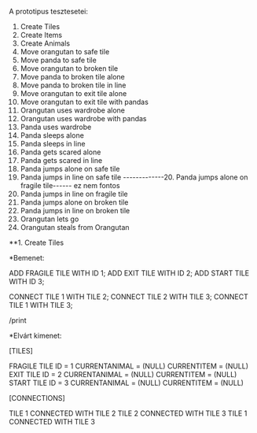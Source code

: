 A prototipus tesztesetei:
1. Create Tiles
2. Create Items
3. Create Animals
4. Move orangutan to safe tile
5. Move panda to safe tile
6. Move orangutan to broken tile
7. Move panda to broken tile alone
8. Move panda to broken tile in line
9. Move orangutan to exit tile alone
10. Move orangutan to exit tile with pandas
11. Orangutan uses wardrobe alone
12. Orangutan uses wardrobe with pandas
13. Panda uses wardrobe
14. Panda sleeps alone
15. Panda sleeps in line
16. Panda gets scared alone
17. Panda gets scared in line
18. Panda jumps alone on safe tile
19. Panda jumps in line on safe tile
-------------20. Panda jumps alone on fragile tile------ ez nem fontos
21. Panda jumps in line on fragile tile
22. Panda jumps alone on broken tile
23. Panda jumps in line on broken tile
24. Orangutan lets go
25. Orangutan steals from Orangutan


**1. Create Tiles

*Bemenet:

ADD FRAGILE TILE WITH ID 1;
ADD EXIT TILE WITH ID 2;
ADD START TILE WITH ID 3;

CONNECT TILE 1 WITH TILE 2;
CONNECT TILE 2 WITH TILE 3;
CONNECT TILE 1 WITH TILE 3;

/print

*Elvárt kimenet:

[TILES]

FRAGILE TILE ID = 1 CURRENTANIMAL = (NULL) CURRENTITEM = (NULL)
EXIT TILE ID = 2 CURRENTANIMAL = (NULL) CURRENTITEM = (NULL)
START TILE ID = 3 CURRENTANIMAL = (NULL) CURRENTITEM = (NULL)

[CONNECTIONS]

TILE 1 CONNECTED WITH TILE 2
TILE 2 CONNECTED WITH TILE 3
TILE 1 CONNECTED WITH TILE 3


